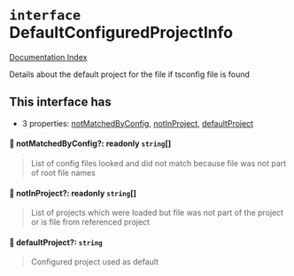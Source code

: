 # `interface` DefaultConfiguredProjectInfo

[Documentation Index](../README.md)

Details about the default project for the file if tsconfig file is found

## This interface has

- 3 properties:
[notMatchedByConfig](#-notmatchedbyconfig-readonly-string),
[notInProject](#-notinproject-readonly-string),
[defaultProject](#-defaultproject-string)


#### 📄 notMatchedByConfig?: readonly `string`\[]

> List of config files looked and did not match because file was not part of root file names



#### 📄 notInProject?: readonly `string`\[]

> List of projects which were loaded but file was not part of the project or is file from referenced project



#### 📄 defaultProject?: `string`

> Configured project used as default



